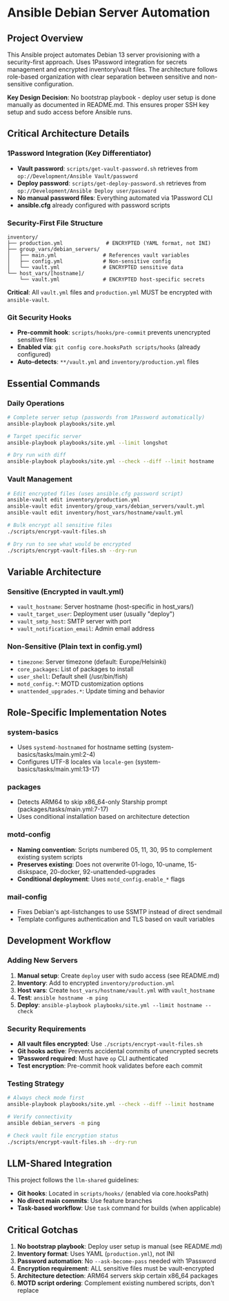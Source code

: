 # Ansible Debian Server Automation

## Project Overview

This Ansible project automates Debian 13 server provisioning with a security-first approach. Uses 1Password integration for secrets management and encrypted inventory/vault files. The architecture follows role-based organization with clear separation between sensitive and non-sensitive configuration.

**Key Design Decision**: No bootstrap playbook - deploy user setup is done manually as documented in README.md. This ensures proper SSH key setup and sudo access before Ansible runs.

## Critical Architecture Details

### 1Password Integration (Key Differentiator)

- **Vault password**: `scripts/get-vault-password.sh` retrieves from `op://Development/Ansible Vault/password`
- **Deploy password**: `scripts/get-deploy-password.sh` retrieves from `op://Development/Ansible Deploy user/password`
- **No manual password files**: Everything automated via 1Password CLI
- **ansible.cfg** already configured with password scripts

### Security-First File Structure

```plain
inventory/
├── production.yml              # ENCRYPTED (YAML format, not INI)
├── group_vars/debian_servers/
│   ├── main.yml               # References vault variables
│   ├── config.yml             # Non-sensitive config
│   └── vault.yml              # ENCRYPTED sensitive data
└── host_vars/[hostname]/
    └── vault.yml              # ENCRYPTED host-specific secrets
```

**Critical**: All `vault.yml` files and `production.yml` MUST be encrypted with `ansible-vault`.

### Git Security Hooks

- **Pre-commit hook**: `scripts/hooks/pre-commit` prevents unencrypted sensitive files
- **Enabled via**: `git config core.hooksPath scripts/hooks` (already configured)
- **Auto-detects**: `**/vault.yml` and `inventory/production.yml` files

## Essential Commands

### Daily Operations

```bash
# Complete server setup (passwords from 1Password automatically)
ansible-playbook playbooks/site.yml

# Target specific server
ansible-playbook playbooks/site.yml --limit longshot

# Dry run with diff
ansible-playbook playbooks/site.yml --check --diff --limit hostname
```

### Vault Management

```bash
# Edit encrypted files (uses ansible.cfg password script)
ansible-vault edit inventory/production.yml
ansible-vault edit inventory/group_vars/debian_servers/vault.yml
ansible-vault edit inventory/host_vars/hostname/vault.yml

# Bulk encrypt all sensitive files
./scripts/encrypt-vault-files.sh

# Dry run to see what would be encrypted
./scripts/encrypt-vault-files.sh --dry-run
```

## Variable Architecture

### Sensitive (Encrypted in vault.yml)

- `vault_hostname`: Server hostname (host-specific in host_vars/)
- `vault_target_user`: Deployment user (usually "deploy")  
- `vault_smtp_host`: SMTP server with port
- `vault_notification_email`: Admin email address

### Non-Sensitive (Plain text in config.yml)

- `timezone`: Server timezone (default: Europe/Helsinki)
- `core_packages`: List of packages to install
- `user_shell`: Default shell (/usr/bin/fish)
- `motd_config.*`: MOTD customization options
- `unattended_upgrades.*`: Update timing and behavior

## Role-Specific Implementation Notes

### system-basics

- Uses `systemd-hostnamed` for hostname setting (system-basics/tasks/main.yml:2-4)
- Configures UTF-8 locales via `locale-gen` (system-basics/tasks/main.yml:13-17)

### packages  

- Detects ARM64 to skip x86_64-only Starship prompt (packages/tasks/main.yml:7-17)
- Uses conditional installation based on architecture detection

### motd-config

- **Naming convention**: Scripts numbered 05, 11, 30, 95 to complement existing system scripts
- **Preserves existing**: Does not overwrite 01-logo, 10-uname, 15-diskspace, 20-docker, 92-unattended-upgrades
- **Conditional deployment**: Uses `motd_config.enable_*` flags

### mail-config

- Fixes Debian's apt-listchanges to use SSMTP instead of direct sendmail
- Template configures authentication and TLS based on vault variables

## Development Workflow

### Adding New Servers

1. **Manual setup**: Create `deploy` user with sudo access (see README.md)
2. **Inventory**: Add to encrypted `inventory/production.yml`
3. **Host vars**: Create `host_vars/hostname/vault.yml` with `vault_hostname`
4. **Test**: `ansible hostname -m ping`
5. **Deploy**: `ansible-playbook playbooks/site.yml --limit hostname --check`

### Security Requirements

- **All vault files encrypted**: Use `./scripts/encrypt-vault-files.sh`
- **Git hooks active**: Prevents accidental commits of unencrypted secrets
- **1Password required**: Must have `op` CLI authenticated
- **Test encryption**: Pre-commit hook validates before each commit

### Testing Strategy

```bash
# Always check mode first
ansible-playbook playbooks/site.yml --check --diff --limit hostname

# Verify connectivity
ansible debian_servers -m ping

# Check vault file encryption status
./scripts/encrypt-vault-files.sh --dry-run
```

## LLM-Shared Integration

This project follows the `llm-shared` guidelines:

- **Git hooks**: Located in `scripts/hooks/` (enabled via core.hooksPath)
- **No direct main commits**: Use feature branches
- **Task-based workflow**: Use `task` command for builds (when applicable)

## Critical Gotchas

1. **No bootstrap playbook**: Deploy user setup is manual (see README.md)
2. **Inventory format**: Uses YAML (`production.yml`), not INI
3. **Password automation**: No `--ask-become-pass` needed with 1Password
4. **Encryption requirement**: ALL sensitive files must be vault-encrypted
5. **Architecture detection**: ARM64 servers skip certain x86_64 packages
6. **MOTD script ordering**: Complement existing numbered scripts, don't replace
